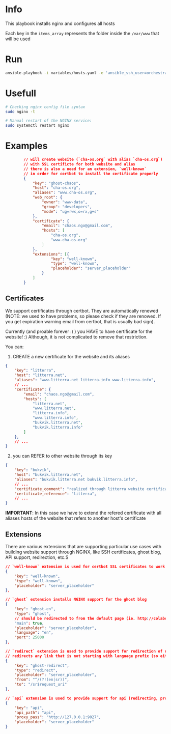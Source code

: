 # Info

This playbook installs nginx and configures all hosts

Each key in the `items_array` represents the folder inside the `/var/www` that will be used 
# Run

```sh
ansible-playbook -i variables/hosts.yaml -e 'ansible_ssh_user=orchestrator' --private-key ~/.ssh/orchestration-iaas-no.pem --extra-vars '{"active_hosts_groups": ["litterra"]}' playbooks/nginx.yml
```

# Usefull

```sh
# Checking nginx config file syntax
sudo nginx -t

# Manual restart of the NGINX service:
sudo systemctl restart nginx
```

# Examples

```json
        // will create website (`cha-os.org` with alias `cha-os.org`) 
        // with SSL certificte for both website and alias
        // there is also a need for an extension, `well-known`
        // in order for certbot to install the certificate properly
        {
            "key": "ghost-chaos",
            "host": "cha-os.org",
            "aliases": "www.cha-os.org",
            "web_root": {
                "owner": "www-data",
                "group": "developers",
                "mode": "ug=rwx,o=rx,g+s"
            },
            "certificate": {
                "email": "chaos.ngo@gmail.com",
                "hosts": [
                    "cha-os.org",
                    "www.cha-os.org"
                ]
            },
            "extensions": [{
                    "key": "well-known",
                    "type": "well-known",
                    "placeholder": "server_placeholder"
                }
            ]
        }
```
## Certificates

We support certificates through certbot. They are automatically renewed (NOTE: we used to have problems, so please check if they are renowed. If you get expiration warning email from certbot, that is usually bad sign).

Currently (and proable forever :) ) you HAVE to have certificate for the website! :) Although, it is not complicated to remove that restriction. 

You can:
1. CREATE a new certificate for the website and its aliases

```json
{
    "key": "litterra",
    "host": "litterra.net",
    "aliases": "www.litterra.net litterra.info www.litterra.info",
    // ...
    "certificate": {
        "email": "chaos.ngo@gmail.com",
        "hosts": [
            "litterra.net",
            "www.litterra.net",
            "litterra.info",
            "www.litterra.info",
            "bukvik.litterra.net",
            "bukvik.litterra.info"
        ]
    },
    // ...
}
```

2. you can REFER to other website through its key

```json
{
    "key": "bukvik",
    "host": "bukvik.litterra.net",
    "aliases": "bukvik.litterra.net bukvik.litterra.info",
    // ...
    "certificate_comment": "realized through litterra website certificate",
    "certificate_reference": "litterra",
    // ...
}
```

**IMPORTANT**: In this case we have to extend the refered certificate with all aliases hosts of the website that refers to another host's certificate

## Extensions

There are various extensions that are supporting particular use cases with building website support through NGINX, like SSH certificates, ghost blog, API support, redirection, etc.S

```json
// `well-known` extension is used for certbot SSL certificates to work properly
{
    "key": "well-known",
    "type": "well-known",
    "placeholder": "server_placeholder"
},

// `ghost` extension installs NGINX support for the ghost blog
{
    "key": "ghost-en",
    "type": "ghost",
    // should be redirected to from the default page (ie. http://colabo.space -> https://colabo.space/en/home)
    "main": true,
    "placeholder": "server_placeholder",
    "language": "en",
    "port": 25000
},

// `redirect` extension is used to provide support for redirection of urls (deeplinks) in NGINX supported websites
// redirects any link that is not starting with language prefix (so either /en* or /sr* in this case) to the same link prefixed with the default lanugage (/sr in this case)
{
    "key": "ghost-redirect",
    "type": "redirect",
    "placeholder": "server_placeholder",
    "from": "^/(?!(en|sr))",
    "to": "/sr$request_uri"
},

// `api` extension is used to provide support for api (redirecting, proxying, passing/forwarding to the port, ...)
{
    "key": "api",
    "api_path": "api",
    "proxy_pass": "http://127.0.0.1:9027",
    "placeholder": "server_placeholder"
}
```
